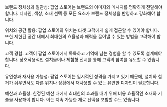 브랜드 정체성과 일관성: 팝업 스토어는 브랜드의 이미지와 메시지를 명확하게 전달해야 합니다. 디자인, 색상, 소재 선택 등 모든 요소가 브랜드 정체성을 반영하고 강화해야 합니다.

위치와 공간 활용: 팝업 스토어의 위치는 타겟 고객에게 쉽게 접근할 수 있어야 합니다. 또한 제한된 공간 내에서 최대한의 효율성과 매력을 끌어낼 수 있는 방법을 고려해야 합니다.

고객 경험: 고객이 팝업 스토어에서 독특하고 기억에 남는 경험을 할 수 있도록 설계해야 합니다. 상호작용적인 설치물이나 체험형 전시를 통해 고객의 참여를 유도할 수 있습니다.

유연성과 재사용 가능성: 팝업 스토어는 일시적인 성격을 가지고 있기 때문에, 설치와 철거가 쉬우면서도 다른 위치나 상황에서 재사용할 수 있는 유연한 디자인이 필요합니다.

예산과 효율성: 한정된 예산 내에서 최대한의 효과를 내기 위해 비용 효율적인 소재와 기술을 사용해야 합니다. 이는 지속 가능한 재료 선택을 포함할 수도 있습니다.